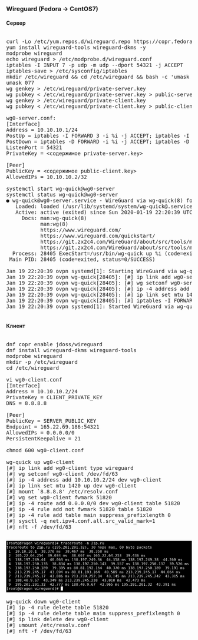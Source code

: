 ### Wireguard (Fedora -> CentOS7)

#### Сервер

<pre>

curl -Lo /etc/yum.repos.d/wireguard.repo https://copr.fedorainfracloud.org/coprs/jdoss/wireguard/repo/epel-7/jdoss-wireguard-epel-7.repo
yum install wireguard-tools wireguard-dkms -y
modprobe wireguard
echo wireguard > /etc/modprobe.d/wireguard.conf
iptables -I INPUT 7 -p udp -m udp --dport 54321 -j ACCEPT
iptables-save > /etc/sysconfig/iptables
mkdir /etc/wireguard && cd /etc/wireguard && bash -c 'umask 077; touch wg0-server.conf'
umask 077
wg genkey > /etc/wireguard/private-server.key
wg pubkey < /etc/wireguard/private-server.key > public-server.key
wg genkey > /etc/wireguard/private-client.key
wg pubkey < /etc/wireguard/private-client.key > public-client.key

wg0-server.conf:
[Interface]
Address = 10.10.10.1/24
PostUp = iptables -I FORWARD 3 -i %i -j ACCEPT; iptables -I FORWARD 4 -o %i -j ACCEPT; iptables -t nat -A POSTROUTING -s 10.10.10.0/24 -o eth0 -j SNAT --to-source 165.22.69.186
PostDown = iptables -D FORWARD -i %i -j ACCEPT; iptables -D FORWARD -o %i -j ACCEPT; iptables -t nat -D POSTROUTING -s 10.10.10.0/24 -o eth0 -j SNAT --to-source 165.22.69.186
ListenPort = 54321
PrivateKey = <содержимое private-server.key>

[Peer]
PublicKey = <содержимое public-client.key>
AllowedIPs = 10.10.10.2/32

systemctl start wg-quick@wg0-server
systemctl status wg-quick@wg0-server
● wg-quick@wg0-server.service - WireGuard via wg-quick(8) for wg0/server
   Loaded: loaded (/usr/lib/systemd/system/wg-quick@.service; disabled; vendor preset: disabled)
   Active: active (exited) since Sun 2020-01-19 22:20:39 UTC; 1s ago
     Docs: man:wg-quick(8)
           man:wg(8)
           https://www.wireguard.com/
           https://www.wireguard.com/quickstart/
           https://git.zx2c4.com/WireGuard/about/src/tools/man/wg-quick.8
           https://git.zx2c4.com/WireGuard/about/src/tools/man/wg.8
  Process: 28405 ExecStart=/usr/bin/wg-quick up %i (code=exited, status=0/SUCCESS)
 Main PID: 28405 (code=exited, status=0/SUCCESS)

Jan 19 22:20:39 ovpn systemd[1]: Starting WireGuard via wg-quick(8) for wg0/server...
Jan 19 22:20:39 ovpn wg-quick[28405]: [#] ip link add wg0-server type wireguard
Jan 19 22:20:39 ovpn wg-quick[28405]: [#] wg setconf wg0-server /dev/fd/63
Jan 19 22:20:39 ovpn wg-quick[28405]: [#] ip -4 address add 10.10.10.1/24 dev wg0-server
Jan 19 22:20:39 ovpn wg-quick[28405]: [#] ip link set mtu 1420 up dev wg0-server
Jan 19 22:20:39 ovpn wg-quick[28405]: [#] iptables -I FORWARD 3 -i wg0-server -j ACCEPT; iptables -I FORWARD 4 -o wg0-server -j ACCEPT; iptables -t nat -A POSTROUTING -s 10.10.1...165.22.69.186
Jan 19 22:20:39 ovpn systemd[1]: Started WireGuard via wg-quick(8) for wg0/server.

</pre>

#### Клиент

<pre>

dnf copr enable jdoss/wireguard
dnf install wireguard-dkms wireguard-tools
modprobe wireguard
mkdir -p /etc/wireguard
cd /etc/wireguard

vi wg0-client.conf
[Interface]
Address = 10.10.10.2/24
PrivateKey = CLIENT_PRIVATE_KEY
DNS = 8.8.8.8

[Peer]
PublicKey = SERVER_PUBLIC_KEY
Endpoint = 165.22.69.186:54321
AllowedIPs = 0.0.0.0/0
PersistentKeepalive = 21

chmod 600 wg0-client.conf

wg-quick up wg0-client
[#] ip link add wg0-client type wireguard
[#] wg setconf wg0-client /dev/fd/63
[#] ip -4 address add 10.10.10.2/24 dev wg0-client
[#] ip link set mtu 1420 up dev wg0-client
[#] mount `8.8.8.8' /etc/resolv.conf
[#] wg set wg0-client fwmark 51820
[#] ip -4 route add 0.0.0.0/0 dev wg0-client table 51820
[#] ip -4 rule add not fwmark 51820 table 51820
[#] ip -4 rule add table main suppress_prefixlength 0
[#] sysctl -q net.ipv4.conf.all.src_valid_mark=1
[#] nft -f /dev/fd/63

</pre>

![снимок команды traceroute](./wireguard.png)

<pre>
wg-quick down wg0-client
[#] ip -4 rule delete table 51820
[#] ip -4 rule delete table main suppress_prefixlength 0
[#] ip link delete dev wg0-client
[#] umount /etc/resolv.conf
[#] nft -f /dev/fd/63

</pre>
